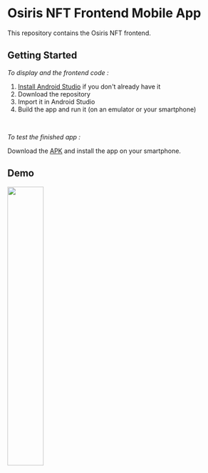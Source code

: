 # Osiris NFT Frontend Mobile App
This repository contains the Osiris NFT frontend.    

## Getting Started
*To display and the frontend code :*
1. [Install Android Studio](https://developer.android.com/studio/install.html) if you don't already have it
2. Download the repository
3. Import it in Android Studio
4. Build the app and run it (on an emulator or your smartphone)

<br>

*To test the finished app :*               

Download the [APK](https://github.com/Osiris-NFT/Frontend-Mobile-App/blob/main/app/release/app-release.apk) and install the app on your smartphone.

## Demo
<img src="https://user-images.githubusercontent.com/81624725/186377185-1c2476de-a8a5-4a17-9915-8a093008fa1d.gif" width="40%"/>
